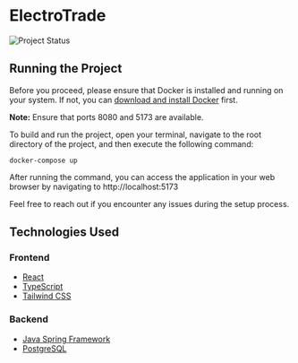 # ElectroTrade

![Project Status](https://img.shields.io/badge/Status-In%20Development-yellow)

## Running the Project

Before you proceed, please ensure that Docker is installed and running on your system. If not, you can [download and install Docker](https://www.docker.com/get-started) first.

**Note:** Ensure that ports 8080 and 5173 are available.

To build and run the project, open your terminal, navigate to the root directory of the project, and then execute the following command:

```
docker-compose up
```

After running the command, you can access the application in your web browser by navigating to http://localhost:5173

Feel free to reach out if you encounter any issues during the setup process.

## Technologies Used

### Frontend
- [React](https://reactjs.org/)
- [TypeScript](https://www.typescriptlang.org/)
- [Tailwind CSS](https://tailwindcss.com/)

### Backend
- [Java Spring Framework](https://spring.io/)
- [PostgreSQL](https://www.postgresql.org/)
